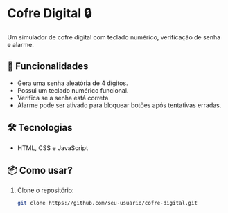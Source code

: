 # Cofre Digital 🔒

Um simulador de cofre digital com teclado numérico, verificação de senha e alarme.

## 🚀 Funcionalidades
- Gera uma senha aleatória de 4 dígitos.
- Possui um teclado numérico funcional.
- Verifica se a senha está correta.
- Alarme pode ser ativado para bloquear botões após tentativas erradas.

## 🛠 Tecnologias
- HTML, CSS e JavaScript

## 📦 Como usar?
1. Clone o repositório:
   ```sh
   git clone https://github.com/seu-usuario/cofre-digital.git
